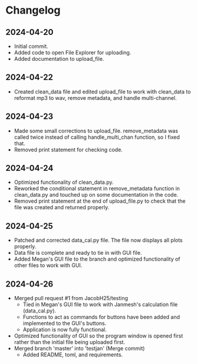 # Changelog

## 2024-04-20
- Initial commit.
- Added code to open File Explorer for uploading.
- Added documentation to upload_file.

## 2024-04-22
- Created clean_data file and edited upload_file to work with clean_data to reformat mp3 to wav, remove metadata, and handle multi-channel.

## 2024-04-23
- Made some small corrections to upload_file. remove_metadata was called twice instead of calling handle_multi_chan function, so I fixed that.
- Removed print statement for checking code.

## 2024-04-24
- Optimized functionality of clean_data.py.
- Reworked the conditional statement in remove_metadata function in clean_data.py and touched up on some documentation in the code.
- Removed print statement at the end of upload_file.py to check that the file was created and returned properly.

## 2024-04-25
- Patched and corrected data_cal.py file. The file now displays all plots properly.
- Data file is complete and ready to tie in with GUI file.
- Added Megan's GUI file to the branch and optimized functionality of other files to work with GUI.

## 2024-04-26
- Merged pull request #1 from JacobH25/testing
  - Tied in Megan's GUI file to work with Janmesh's calculation file (data_cal.py).
  - Functions to act as commands for buttons have been added and implemented to the GUI's buttons.
  - Application is now fully functional.
- Optimized functionality of GUI so the program window is opened first rather than the initial file being uploaded first.
- Merged branch 'master' into 'testjan' (Merge commit)
  - Added README, toml, and requirements.

